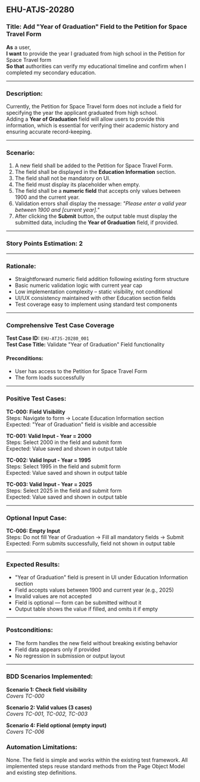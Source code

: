## EHU-ATJS-20280

### Title: Add "Year of Graduation" Field to the Petition for Space Travel Form

**As** a user,  
**I want** to provide the year I graduated from high school in the Petition for Space Travel form  
**So that** authorities can verify my educational timeline and confirm when I completed my secondary education.

---

### Description:

Currently, the Petition for Space Travel form does not include a field for specifying the year the applicant graduated from high school.  
Adding a **Year of Graduation** field will allow users to provide this information, which is essential for verifying their academic history and ensuring accurate record-keeping.

---

### Scenario:

1. A new field shall be added to the Petition for Space Travel Form.
2. The field shall be displayed in the **Education Information** section.
3. The field shall not be mandatory on UI.
4. The field must display its placeholder when empty.
5. The field shall be a **numeric field** that accepts only values between 1900 and the current year.
6. Validation errors shall display the message: *"Please enter a valid year between 1900 and [current year]."*
7. After clicking the **Submit** button, the output table must display the submitted data, including the **Year of Graduation** field, if provided.

---

### Story Points Estimation: 2

---

### Rationale:

- Straightforward numeric field addition following existing form structure  
- Basic numeric validation logic with current year cap  
- Low implementation complexity – static visibility, not conditional  
- UI/UX consistency maintained with other Education section fields  
- Test coverage easy to implement using standard test components  

---

### Comprehensive Test Case Coverage

**Test Case ID:** `EHU-ATJS-20280_001`  
**Test Case Title:** Validate "Year of Graduation" Field functionality

#### Preconditions:

- User has access to the Petition for Space Travel Form  
- The form loads successfully  

---

### Positive Test Cases:

**TC-000: Field Visibility**  
Steps: Navigate to form → Locate Education Information section  
Expected: "Year of Graduation" field is visible and accessible  

**TC-001: Valid Input - Year = 2000**  
Steps: Select 2000 in the field and submit form  
Expected: Value saved and shown in output table

**TC-002: Valid Input - Year = 1995**  
Steps: Select 1995 in the field and submit form  
Expected: Value saved and shown in output table

**TC-003: Valid Input - Year = 2025**  
Steps: Select 2025 in the field and submit form  
Expected: Value saved and shown in output table

---

### Optional Input Case:

**TC-006: Empty Input**  
Steps: Do not fill Year of Graduation → Fill all mandatory fields → Submit  
Expected: Form submits successfully, field not shown in output table  

---

### Expected Results:

- "Year of Graduation" field is present in UI under Education Information section  
- Field accepts values between 1900 and current year (e.g., 2025)  
- Invalid values are not accepted  
- Field is optional — form can be submitted without it  
- Output table shows the value if filled, and omits it if empty  

---

### Postconditions:

- The form handles the new field without breaking existing behavior  
- Field data appears only if provided  
- No regression in submission or output layout  

---

### BDD Scenarios Implemented:

**Scenario 1: Check field visibility**  
*Covers TC-000*

**Scenario 2: Valid values (3 cases)**  
*Covers TC-001, TC-002, TC-003*

**Scenario 4: Field optional (empty input)**  
*Covers TC-006*

### Automation Limitations:

None. The field is simple and works within the existing test framework. All implemented steps reuse standard methods from the Page Object Model and existing step definitions.
